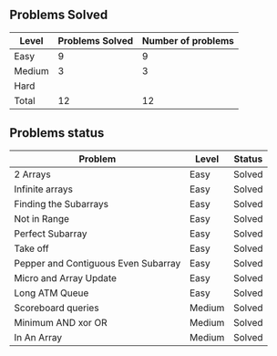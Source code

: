 Problems Solved
---
|Level|Problems Solved|Number of problems|
|-----|---------------|------------------|
|Easy|9|9|
|Medium|3|3|
|Hard|
|Total|12|12|

Problems status
---
|Problem|Level|Status|
|-------|-----|------|
|2 Arrays|Easy|Solved|
|Infinite arrays|Easy|Solved|
|Finding the Subarrays|Easy|Solved|
|Not in Range|Easy|Solved|
|Perfect Subarray|Easy|Solved|
|Take off|Easy|Solved|
|Pepper and Contiguous Even Subarray <Debugging>|Easy|Solved|
|Micro and Array Update|Easy|Solved|
|Long ATM Queue|Easy|Solved|
|Scoreboard queries|Medium|Solved|
|Minimum AND xor OR|Medium|Solved|
|In An Array|Medium|Solved|
